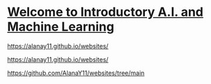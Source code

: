 # [Welcome to Introductory A.I. and Machine Learning](/websites.md)

https://alanay11.github.io/websites/

https://alanay11.github.io/websites/

https://github.com/AlanaY11/websites/tree/main
